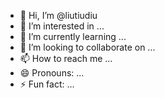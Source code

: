 - 👋 Hi, I’m @liutiudiu
- 👀 I’m interested in ...
- 🌱 I’m currently learning ...
- 💞️ I’m looking to collaborate on ...
- 📫 How to reach me ...
- 😄 Pronouns: ...
- ⚡ Fun fact: ...

<!---
liutiudiu/liutiudiu is a ✨ special ✨ repository because its `README.md` (this file) appears on your GitHub profile.
You can click the Preview link to take a look at your changes.
--->
